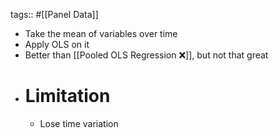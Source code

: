 tags:: #[[Panel Data]]

- Take the mean of variables over time
- Apply OLS on it
- Better than [[Pooled OLS Regression ❌]], but not that great
- # Limitation
	- Lose time variation